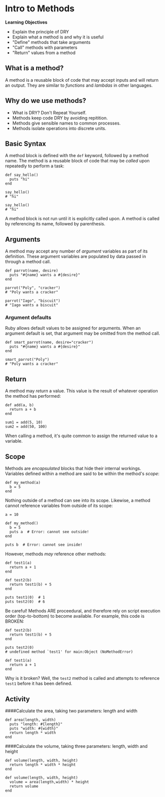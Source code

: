 # Intro to Methods

**Learning Objectives**

* Explain the principle of DRY
* Explain what a method is and why it is useful
* "Define" methods that take arguments
* "Call" methods with parameters
* "Return" values from a method

## What is a method?

A method is a reusable block of code that may accept inputs and will return an output. They are similar to *functions* and *lambdas* in other languages.

## Why do we use methods?

- What is DRY? Don't Repeat Yourself.
- Methods keep code DRY by avoiding repitition.
- Methods give sensible names to common processes.
- Methods isolate operations into discrete units.

## Basic Syntax

A method block is defined with the `def` keyword, followed by a method name. The method is a reusable block of code that may be *called* upon repeatedly to perform a task:

```
def say_hello()
  puts "hi"
end

say_hello()
# "hi"

say_hello()
# "hi"
```
A method block is not run until it is explicitly called upon. A method is called by referencing its name, followed by parenthesis.

## Arguments

A method may accept any number of *argument* variables as part of its definition. These argument variables are populated by data passed in through a method call.

```
def parrot(name, desire)
  puts "#{name} wants a #{desire}"
end

parrot("Poly", "cracker")
# "Poly wants a cracker"

parrot("Iago", "biscuit")
# "Iago wants a biscuit"
```

### Argument defaults

Ruby allows default values to be assigned for arguments. When an argument default is set, that argument may be omitted from the method call.

```
def smart_parrot(name, desire="cracker")
  puts "#{name} wants a #{desire}"
end

smart_parrot("Poly")
# "Poly wants a cracker"
```

## Return

A method may *return* a value. This value is the result of whatever operation the method has performed:

```
def add(a, b)
  return a + b
end

sum1 = add(5, 10)
sum2 = add(50, 100)
```

When calling a method, it's quite common to assign the returned value to a variable.

## Scope

Methods are *encapsulated* blocks that hide their internal workings. Variables defined within a method are said to be within the method's *scope*:

```
def my_method(a)
  b = 5
end
```

Nothing outside of a method can see into its scope. Likewise, a method cannot reference variables from outside of its scope:

```
a = 10

def my_method()
  b = 5
  puts a  # Error: cannot see outside!
end

puts b  # Error: cannot see inside!
```

However, methods *may* reference other methods:

```
def test1(a)
  return a + 1
end

def test2(b)
  return test1(b) + 5
end

puts test1(0)  # 1
puts test2(0)  # 6
```

Be careful! Methods ARE proceedural, and therefore rely on script execution order (top-to-bottom) to become available. For example, this code is BROKEN:

```
def test2(b)
  return test1(b) + 5
end

puts test2(0)
# undefined method `test1' for main:Object (NoMethodError)

def test1(a)
  return a + 1
end
```

Why is it broken? Well, the `test2` method is called and attempts to reference `test1` before it has been defined.

## Activity

####Calculate the area, taking two parameters: length and width

```
def area(length, width)
  puts "length: #{length}"
  puts "width: #{width}"
  return length * width
end
```

####Calculate the volume, taking three parameters: length, width and height

```
def volume(length, width, height)
  return length * width * height
end

def volume(length, width, height)
  volume = area(length,width) * height
  return volume
end
```